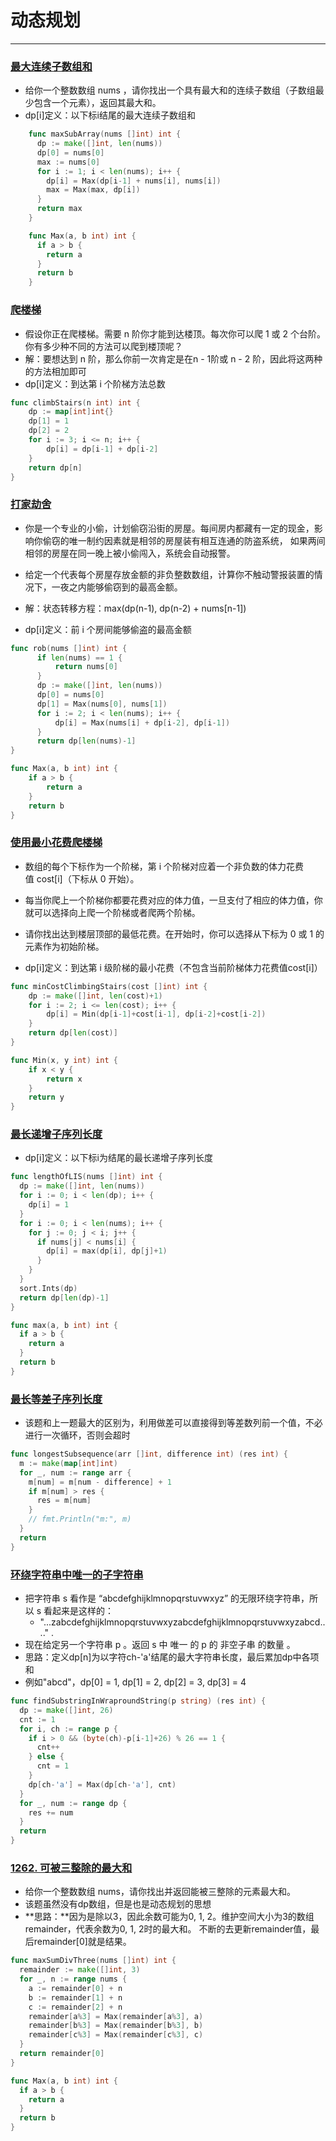 # 动态规划
---

### [最大连续子数组和](https://leetcode.cn/problems/maximum-subarray/)
* 给你一个整数数组 nums ，请你找出一个具有最大和的连续子数组（子数组最少包含一个元素），返回其最大和。
* dp[i]定义：以下标i结尾的最大连续子数组和
```go
	func maxSubArray(nums []int) int {
	  dp := make([]int, len(nums))
	  dp[0] = nums[0]
	  max := nums[0]
	  for i := 1; i < len(nums); i++ {
	    dp[i] = Max(dp[i-1] + nums[i], nums[i])
	    max = Max(max, dp[i])
	  }
	  return max
	}

	func Max(a, b int) int {
	  if a > b {
	    return a
	  }
	  return b
	}
```

### [爬楼梯](https://leetcode-cn.com/problems/climbing-stairs/)
* 假设你正在爬楼梯。需要 n 阶你才能到达楼顶。每次你可以爬 1 或 2 个台阶。你有多少种不同的方法可以爬到楼顶呢？
* 解：要想达到 n 阶，那么你前一次肯定是在n - 1阶或 n - 2 阶，因此将这两种的方法相加即可
* dp[i]定义：到达第 i 个阶梯方法总数
```go
func climbStairs(n int) int {
	dp := map[int]int{}
	dp[1] = 1
	dp[2] = 2
	for i := 3; i <= n; i++ {
		dp[i] = dp[i-1] + dp[i-2]
	}
	return dp[n]
}
```

### [打家劫舍](https://leetcode-cn.com/problems/house-robber/solution/dong-tai-gui-hua-jie-ti-si-bu-zou-xiang-jie-cjavap/)
* 你是一个专业的小偷，计划偷窃沿街的房屋。每间房内都藏有一定的现金，影响你偷窃的唯一制约因素就是相邻的房屋装有相互连通的防盗系统，
如果两间相邻的房屋在同一晚上被小偷闯入，系统会自动报警。

* 给定一个代表每个房屋存放金额的非负整数数组，计算你不触动警报装置的情况下，一夜之内能够偷窃到的最高金额。

* 解：状态转移方程：max(dp(n-1), dp(n-2) + nums[n-1])
* dp[i]定义：前 i 个房间能够偷盗的最高金额

```go
func rob(nums []int) int {
	  if len(nums) == 1 {
	      return nums[0]
	  }
	  dp := make([]int, len(nums))
	  dp[0] = nums[0]
	  dp[1] = Max(nums[0], nums[1])
	  for i := 2; i < len(nums); i++ {
	      dp[i] = Max(nums[i] + dp[i-2], dp[i-1])
	  }
	  return dp[len(nums)-1]
}

func Max(a, b int) int {
  	if a > b {
    	return a
  	}
  	return b
}
```

### [使用最小花费爬楼梯](https://leetcode-cn.com/problems/min-cost-climbing-stairs/solution/yi-bu-yi-bu-tui-dao-dong-tai-gui-hua-de-duo-chong-/)
* 数组的每个下标作为一个阶梯，第 i 个阶梯对应着一个非负数的体力花费值 cost[i]（下标从 0 开始）。
* 每当你爬上一个阶梯你都要花费对应的体力值，一旦支付了相应的体力值，你就可以选择向上爬一个阶梯或者爬两个阶梯。
* 请你找出达到楼层顶部的最低花费。在开始时，你可以选择从下标为 0 或 1 的元素作为初始阶梯。

* dp[i]定义：到达第 i 级阶梯的最小花费（不包含当前阶梯体力花费值cost[i]）

```go
func minCostClimbingStairs(cost []int) int {
    dp := make([]int, len(cost)+1)
    for i := 2; i <= len(cost); i++ {
        dp[i] = Min(dp[i-1]+cost[i-1], dp[i-2]+cost[i-2])
    }
    return dp[len(cost)]
}

func Min(x, y int) int {
    if x < y {
        return x
    }
    return y
}
```

### [最长递增子序列长度](https://leetcode-cn.com/problems/longest-increasing-subsequence)

* dp[i]定义：以下标i为结尾的最长递增子序列长度

```go
func lengthOfLIS(nums []int) int {
  dp := make([]int, len(nums))
  for i := 0; i < len(dp); i++ {
    dp[i] = 1
  }
  for i := 0; i < len(nums); i++ {
    for j := 0; j < i; j++ {
      if nums[j] < nums[i] {
        dp[i] = max(dp[i], dp[j]+1)
      }
    }
  }
  sort.Ints(dp)
  return dp[len(dp)-1]
}

func max(a, b int) int {
  if a > b {
    return a
  }
  return b
}
```

### [最长等差子序列长度](https://leetcode-cn.com/problems/longest-arithmetic-subsequence-of-given-difference)

* 该题和上一题最大的区别为，利用做差可以直接得到等差数列前一个值，不必进行一次循环，否则会超时

```go
func longestSubsequence(arr []int, difference int) (res int) {
  m := make(map[int]int)
  for _, num := range arr {
    m[num] = m[num - difference] + 1
    if m[num] > res {
      res = m[num]
    }
    // fmt.Println("m:", m)
  }
  return
}
```

### [环绕字符串中唯一的子字符串](https://leetcode.cn/problems/unique-substrings-in-wraparound-string/)
* 把字符串 s 看作是 “abcdefghijklmnopqrstuvwxyz” 的无限环绕字符串，所以 s 看起来是这样的：
	* "...zabcdefghijklmnopqrstuvwxyzabcdefghijklmnopqrstuvwxyzabcd...." .
* 现在给定另一个字符串 p 。返回 s 中 唯一 的 p 的 非空子串 的数量 。
* 思路：定义dp[n]为以字符ch-'a'结尾的最大字符串长度，最后累加dp中各项和
* 例如"abcd"，dp[0] = 1, dp[1] = 2, dp[2] = 3, dp[3] = 4

```go
func findSubstringInWraproundString(p string) (res int) {
  dp := make([]int, 26)
  cnt := 1
  for i, ch := range p {
    if i > 0 && (byte(ch)-p[i-1]+26) % 26 == 1 {
      cnt++
    } else {
      cnt = 1
    }
    dp[ch-'a'] = Max(dp[ch-'a'], cnt)
  }
  for _, num := range dp {
    res += num
  }
  return
}
```

### [1262. 可被三整除的最大和](https://leetcode.cn/problems/greatest-sum-divisible-by-three/)
* 给你一个整数数组 nums，请你找出并返回能被三整除的元素最大和。
* 该题虽然没有dp数组，但是也是动态规划的思想
* **思路：**因为是除以3，因此余数可能为0, 1, 2。维护空间大小为3的数组remainder，代表余数为0, 1, 2时的最大和。
不断的去更新remainder值，最后remainder[0]就是结果。

```go
func maxSumDivThree(nums []int) int {
  remainder := make([]int, 3)
  for _, n := range nums {
    a := remainder[0] + n
    b := remainder[1] + n
    c := remainder[2] + n
    remainder[a%3] = Max(remainder[a%3], a)
    remainder[b%3] = Max(remainder[b%3], b)
    remainder[c%3] = Max(remainder[c%3], c)
  }
  return remainder[0]
}

func Max(a, b int) int {
  if a > b {
    return a
  }
  return b
}
```
